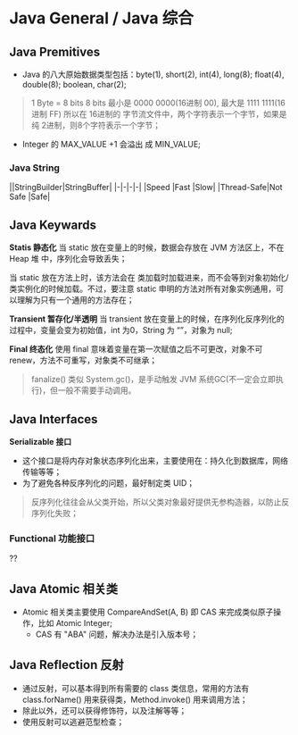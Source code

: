 # Java General / Java 综合

## Java Premitives

- Java 的八大原始数据类型包括：byte(1), short(2), int(4), long(8); float(4), double(8); boolean, char(2);

> 1 Byte = 8 bits
> 8 bits 最小是 0000 0000(16进制 00), 最大是 1111 1111(16进制 FF)
> 所以在 16进制的 字节流文件中，两个字符表示一个字节，如果是纯 2进制，则8个字符表示一个字节；

- Integer 的 MAX_VALUE +1 会溢出 成 MIN_VALUE;

### Java String

||StringBuilder|StringBuffer|
|-|-|-|-|
|Speed      |Fast     |Slow|
|Thread-Safe|Not Safe |Safe|

## Java Keywards

__Statis 静态化__
当 static 放在变量上的时候，数据会存放在 JVM 方法区上，不在 Heap 堆 中，序列化会导致丢失；

当 static 放在方法上时，该方法会在 类加载时加载进来，而不会等到对象初始化/类实例化的时候加载。不过，要注意 static 申明的方法对所有对象实例通用，可以理解为只有一个通用的方法存在；

__Transient 暂存化/半透明__
当 transient 放在变量上的时候，在序列化反序列化的过程中，变量会变为初始值，int 为0，String 为 “”，对象为 null;

__Final 终态化__
使用 final 意味着变量在第一次赋值之后不可更改，对象不可renew，方法不可重写，对象类不可继承；

> fanalize() 类似 System.gc()，是手动触发 JVM 系统GC(不一定会立即执行)，但一般不需要手动调用。

## Java Interfaces

__Serializable 接口__ 

- 这个接口是将内存对象状态序列化出来，主要使用在：持久化到数据库，网络传输等等；
- 为了避免各种反序列化的问题，最好制定类 UID；

> 反序列化往往会从父类开始，所以父类对象最好提供无参构造器，以防止反序列化失败；

### Functional 功能接口

??

## Java Atomic 相关类

- Atomic 相关类主要使用 CompareAndSet(A, B) 即 CAS 来完成类似原子操作，比如 Atomic Integer;
  + CAS 有 "ABA" 问题，解决办法是引入版本号；


## Java Reflection 反射

- 通过反射，可以基本得到所有需要的 class 类信息，常用的方法有 class.forName() 用来获得类，Method.invoke() 用来调用方法；
- 除此以外，还可以获得修饰符，以及注解等等；
- 使用反射可以逃避范型检查；